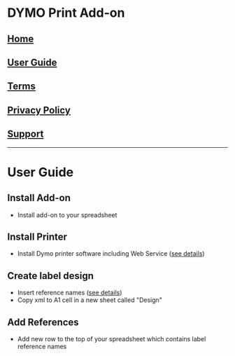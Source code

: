 # DYMO Print Add-on

## [Home](https://szzsa.github.io/dymo-print)
## [User Guide](https://szzsa.github.io/dymo-print/guide)
## [Terms](https://szzsa.github.io/dymo-print/terms)
## [Privacy Policy](https://szzsa.github.io/dymo-print/privacy)
## [Support](https://szzsa.github.io/dymo-print/support)
______________________________________
# User Guide

## Install Add-on
- Install add-on to your spreadsheet

## Install Printer
- Install Dymo printer software including Web Service
([see details](https://developers.dymo.com/2016/08/08/dymo-label-web-service-faq))

## Create label design
- Insert reference names
([see details](http://download.dymo.com/UserManuals/DYMOLabelv8UserGuide.pdf))
- Copy xml to A1 cell in a new sheet called "Design"

## Add References
- Add new row to the top of your spreadsheet which contains label reference names

